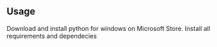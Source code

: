 ## Usage
Download and install python for windows on Microsoft Store.
Install all requirements and dependecies
